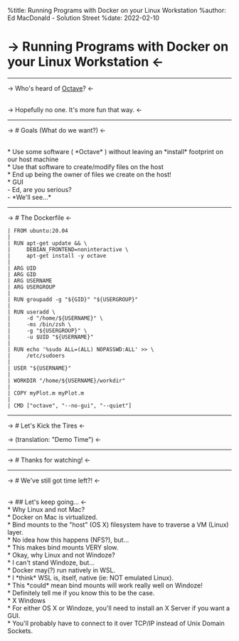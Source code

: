 %title: Running Programs with Docker on your Linux Workstation 
%author: Ed MacDonald - Solution Street
%date: 2022-02-10

-> Running Programs with Docker on your Linux Workstation <-
=========

-------------------------------------------------
-> Who's heard of [Octave](https://www.gnu.org/software/octave/)? <-

<br>
-> Hopefully no one. It's more fun that way. <-

-------------------------------------------------

-> # Goals (What do we want?) <-

<br>
* Use some software ( *Octave* ) without leaving an *install* footprint on our host machine
<br>
* Use that software to create/modify files on the host
<br>
* End up being the owner of files we create on the host!
<br>
* GUI
<br>
   - Ed, are you serious?  
      <br> 
   - *We'll see...*

-------------------------------------------------

-> # The Dockerfile <-

```
| FROM ubuntu:20.04
| 
| RUN apt-get update && \ 
|     DEBIAN_FRONTEND=noninteractive \ 
|     apt-get install -y octave
|
| ARG UID
| ARG GID
| ARG USERNAME
| ARG USERGROUP
|
| RUN groupadd -g "${GID}" "${USERGROUP}"
| 
| RUN useradd \ 
|     -d "/home/${USERNAME}" \ 
|     -ms /bin/zsh \ 
|     -g "${USERGROUP}" \ 
|     -u $UID "${USERNAME}"
| 
| RUN echo '%sudo ALL=(ALL) NOPASSWD:ALL' >> \ 
|     /etc/sudoers
| 
| USER "${USERNAME}"
| 
| WORKDIR "/home/${USERNAME}/workdir"
| 
| COPY myPlot.m myPlot.m
| 
| CMD ["octave", "--no-gui", "--quiet"]
```

-------------------------------------------------

-> # Let's Kick the Tires <-

-> (translation: "Demo Time") <-

-------------------------------------------------

-> # Thanks for watching! <-

-------------------------------------------------

-> # We've still got time left?! <-

<br>
-> ## Let's keep going... <-

<br>
* Why Linux and not Mac?
<br>
   * Docker on Mac is virtualized.
<br>
   * Bind mounts to the "host" (OS X) filesystem have to traverse a VM (Linux) layer.
<br>
   * No idea how this happens (NFS?), but...
<br>
   * This makes bind mounts VERY slow.
<br>
* Okay, why Linux and not Windoze?
<br>
   * I can't stand Windoze, but...
<br>
   * Docker may(?) run natively in WSL.
<br>
   * I *think* WSL is, itself, native (ie: NOT emulated Linux).
<br>
   * This *could* mean bind mounts will work really well on Windoze!
<br>
   * Definitely tell me if you know this to be the case.
<br>
* X Windows
<br>
   * For either OS X or Windoze, you'll need to install an X Server if you want a GUI.
<br>
   * You'll probably have to connect to it over TCP/IP instead of Unix Domain Sockets.
